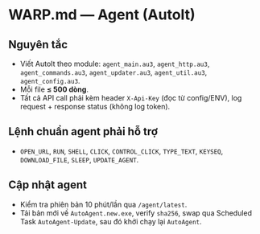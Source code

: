 # WARP.md — Agent (AutoIt)

## Nguyên tắc
- Viết AutoIt theo module: `agent_main.au3`, `agent_http.au3`, `agent_commands.au3`, `agent_updater.au3`, `agent_util.au3`, `agent_config.au3`.
- Mỗi file **≤ 500 dòng**.
- Tất cả API call phải kèm header `X-Api-Key` (đọc từ config/ENV), log request + response status (không log token).

## Lệnh chuẩn agent phải hỗ trợ
- `OPEN_URL`, `RUN`, `SHELL`, `CLICK`, `CONTROL_CLICK`, `TYPE_TEXT`, `KEYSEQ`, `DOWNLOAD_FILE`, `SLEEP`, `UPDATE_AGENT`.

## Cập nhật agent
- Kiểm tra phiên bản 10 phút/lần qua `/agent/latest`.
- Tải bản mới về `AutoAgent.new.exe`, verify `sha256`, swap qua Scheduled Task `AutoAgent-Update`, sau đó khởi chạy lại `AutoAgent`.
